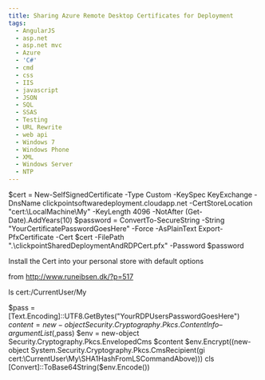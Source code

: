 ```yaml
---
title: Sharing Azure Remote Desktop Certificates for Deployment
tags:
  - AngularJS
  - asp.net
  - asp.net mvc
  - Azure
  - 'C#'
  - cmd
  - css
  - IIS
  - javascript
  - JSON
  - SQL
  - SSAS
  - Testing
  - URL Rewrite
  - web api
  - Windows 7
  - Windows Phone
  - XML
  - Windows Server
  - NTP
---
```



$cert = New-SelfSignedCertificate -Type Custom -KeySpec KeyExchange -DnsName clickpointsoftwaredeployment.cloudapp.net -CertStoreLocation "cert:\LocalMachine\My" -KeyLength 4096 -NotAfter (Get-Date).AddYears(10)
$password = ConvertTo-SecureString -String "YourCertificatePasswordGoesHere" -Force -AsPlainText
Export-PfxCertificate -Cert $cert -FilePath ".\clickpointSharedDeploymentAndRDPCert.pfx" -Password $password

Install the Cert into your personal store with default options

from http://www.runeibsen.dk/?p=517

ls cert:/CurrentUser/My


[Reflection.Assembly]::LoadWithPartialName("System.Security")
$pass = [Text.Encoding]::UTF8.GetBytes("YourRDPUsersPasswordGoesHere")
$content = new-object Security.Cryptography.Pkcs.ContentInfo –argumentList (,$pass)
$env = new-object Security.Cryptography.Pkcs.EnvelopedCms $content
$env.Encrypt((new-object System.Security.Cryptography.Pkcs.CmsRecipient(gi cert:\CurrentUser\My\SHA1HashFromLSCommandAbove)))
cls
[Convert]::ToBase64String($env.Encode())

<Setting name="Microsoft.WindowsAzure.Plugins.RemoteAccess.AccountEncryptedPassword" value="ValueFromCommandAbove" />

<Certificate name="Microsoft.WindowsAzure.Plugins.RemoteAccess.PasswordEncryption" thumbprint="SHA1HashFromLSCommandAbove" thumbprintAlgorithm="sha1" />